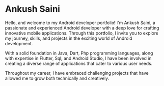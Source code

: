 # Ankush Saini

Hello, and welcome to my Android developer portfolio! I'm Ankush Saini, a passionate and experienced Android developer with a deep love for crafting innovative mobile applications. Through this portfolio, I invite you to explore my journey, skills, and projects in the exciting world of Android development.

With a solid foundation in Java, Dart, Php programming languages, along with expertise in Flutter, Sql, and Android Studio, I have been involved in creating a diverse range of applications that cater to various user needs. 

Throughout my career, I have embraced challenging projects that have allowed me to grow both technically and creatively.

